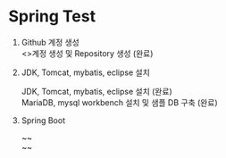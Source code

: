 # Spring Test
<ol>
  <li>Github 계정 생성</li>
    <>계정 생성 및 Repository 생성 (완료)<br></p>

  <li>JDK, Tomcat, mybatis, eclipse 설치</li>
    <p>JDK, Tomcat, mybatis, eclipse 설치 (완료) <br>
      MariaDB, mysql workbench 설치 및 샘플 DB 구축 (완료) <br></p>
  <li>Spring Boot</li>
    <p>~~<br>
      ~~</p>
</ol>
